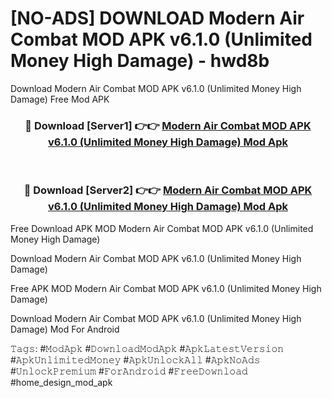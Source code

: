 # [NO-ADS] DOWNLOAD Modern Air Combat MOD APK v6.1.0 (Unlimited Money High Damage) - hwd8b
Download Modern Air Combat MOD APK v6.1.0 (Unlimited Money High Damage) Free Mod APK

<div align="center">
<h3>🔴 Download [Server1] 👉👉 <a href="https://apk-comot.site?title=Modern_Air_Combat_MOD_APK_v6.1.0_(Unlimited_Money_High_Damage)">Modern Air Combat MOD APK v6.1.0 (Unlimited Money High Damage) Mod Apk</a></h3><br>

<h3>🔴 Download [Server2] 👉👉 <a href="https://apk-comot.site?title=Modern_Air_Combat_MOD_APK_v6.1.0_(Unlimited_Money_High_Damage)">Modern Air Combat MOD APK v6.1.0 (Unlimited Money High Damage) Mod Apk</a></h3>
</div>


Free Download APK MOD Modern Air Combat MOD APK v6.1.0 (Unlimited Money High Damage)

Download Modern Air Combat MOD APK v6.1.0 (Unlimited Money High Damage) 

Free APK MOD Modern Air Combat MOD APK v6.1.0 (Unlimited Money High Damage) 

Download Modern Air Combat MOD APK v6.1.0 (Unlimited Money High Damage) Mod For Android

𝚃𝚊𝚐𝚜: #𝙼𝚘𝚍𝙰𝚙𝚔 #𝙳𝚘𝚠𝚗𝚕𝚘𝚊𝚍𝙼𝚘𝚍𝙰𝚙𝚔 #𝙰𝚙𝚔𝙻𝚊𝚝𝚎𝚜𝚝𝚅𝚎𝚛𝚜𝚒𝚘𝚗 #𝙰𝚙𝚔𝚄𝚗𝚕𝚒𝚖𝚒𝚝𝚎𝚍𝙼𝚘𝚗𝚎𝚢 #𝙰𝚙𝚔𝚄𝚗𝚕𝚘𝚌𝚔𝙰𝚕𝚕 #𝙰𝚙𝚔𝙽𝚘𝙰𝚍𝚜 #𝚄𝚗𝚕𝚘𝚌𝚔𝙿𝚛𝚎𝚖𝚒𝚞𝚖 #𝙵𝚘𝚛𝙰𝚗𝚍𝚛𝚘𝚒𝚍 #𝙵𝚛𝚎𝚎𝙳𝚘𝚠𝚗𝚕𝚘𝚊𝚍 #home_design_mod_apk